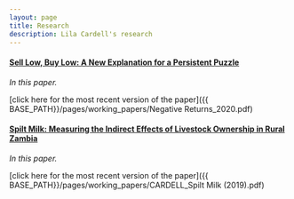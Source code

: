 ```yaml
---
layout: page
title: Research
description: Lila Cardell's research
---
```




#### <u>Sell Low, Buy Low: A New Explanation for a Persistent Puzzle </u>
*In this paper.*

[click here for the most recent version of the paper]({{ BASE_PATH}}/pages/working_papers/Negative Returns_2020.pdf)



#### <u>Spilt Milk: Measuring the Indirect Effects of Livestock Ownership in Rural Zambia</u>
*In this paper.*

[click here for the most recent version of the paper]({{ BASE_PATH}}/pages/working_papers/CARDELL_Spilt Milk (2019).pdf)

<!-- Note: this is how to write a comment in HTML. Everything in here won't show up on your webpage.-->

<!--
To increase the size of the title, use fewer # in front of the paper title.
To decrease the size of the title, use more #. 
To remove the italics, remove the * before and after the description
To remove the underline from the title, remove the <u> tags (<u> and </u>)
-->
